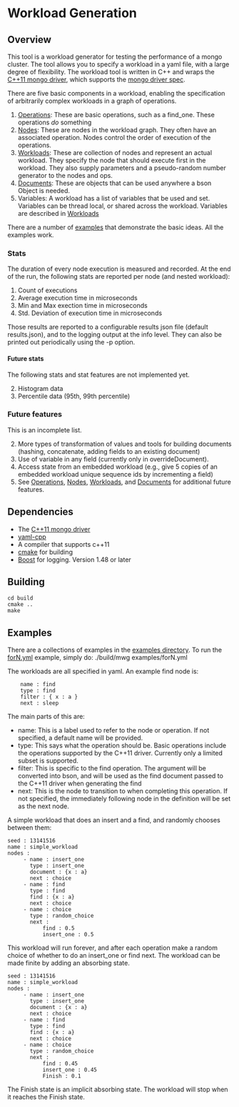 Workload Generation
===================

Overview
--------

This tool is a workload generator for testing the performance of
a mongo cluster. The tool allows you to specify a workload in a yaml file, with
a large degree of flexibility. The workload tool is written in C++ and
wraps the
[C++11 mongo driver](https://github.com/mongodb/mongo-cxx-driver/tree/master),
which supports the
[mongo driver spec](https://github.com/mongodb/specifications/blob/master/source/crud/crud.rst).

There are five basic components in a workload, enabling the
specification of arbitrarily complex workloads in a graph of
operations.

1. [Operations](Operations.md): These are basic operations, such as a find_one. These
   operations *do* something
2. [Nodes](Nodes.md): These are nodes in the workload graph. They often have an
   associated operation. Nodes control the order of execution of the
   operations.
3. [Workloads](Workloads.md): These are collection of nodes and represent an actual
   workload. They specify the node that should execute first in the
   workload. They also supply parameters and a pseudo-random number
   generator to the nodes and ops.
4. [Documents](Documents.md): These are objects that can be used anywhere a bson
   Object is needed.
5. Variables: A workload has a list of variables that be used and
   set. Variables can be thread local, or shared across the
   workload. Variables are described in [Workloads](Workloads.md)

There are a number of [examples](examples/README.md) that demonstrate
the basic ideas. All the examples work.

### Stats

The duration of every node execution is measured and recorded. At the
end of the run, the following stats are reported per node (and nested
workload):

1. Count of executions
2. Average execution time in microseconds
3. Min and Max exection time in microseconds
4. Std. Deviation of execution time in microseconds

Those results are reported to a configurable results json file
(default results.json), and to the logging output at the info
level. They can also be printed out periodically using the -p option. 

#### Future stats

The following stats and stat features are not implemented yet.

2. Histogram data
3. Percentile data (95th, 99th percentile)

### Future features
This is an incomplete list.

2. More types of transformation of values and tools for building
   documents (hashing, concatenate, adding fields to an existing document)
3. Use of variable in any field (currently only in overrideDocument).
4. Access state from an embedded workload (e.g., give 5 copies of an
   embedded workload unique sequence ids by incrementing a field)
5. See [Operations](Operations.md), [Nodes](Nodes.md),
   [Workloads](Workloads.md), and [Documents](Documents.md) for
   additional future features.

Dependencies
------------
* The [C++11 mongo driver](https://github.com/mongodb/mongo-cxx-driver/tree/master)
* [yaml-cpp](https://github.com/jbeder/yaml-cpp)
* A compiler that supports c++11
* [cmake](http://www.cmake.org/) for building
* [Boost](http://www.boost.org/) for logging. Version 1.48 or later

Building
--------

    cd build
    cmake ..
    make

Examples
--------

There are a collections of examples in the [examples directory](examples/). To run
the [forN.yml](examples/forN.yml) example, simply do:
    ./build/mwg examples/forN.yml

The workloads are all specified in yaml. An example find node is:

        name : find
        type : find
        filter : { x : a }
        next : sleep

The main parts of this are:
* name: This is a label used to refer to the node or operation. If not
  specified, a default name will be provided.
* type: This says what the operation should be. Basic operations
  include the operations supported by the C++11 driver. Currently only
  a limited subset is supported.
* filter: This is specific to the find operation. The argument will be
  converted into bson, and will be used as the find document passed
  to the C++11 driver when generating the find
* next: This is the node to transition to when completing this
  operation. If not specified, the immediately following node in the
  definition will be set as the next node.

A simple workload that does an insert and a find, and randomly
chooses between them:

    seed : 13141516
    name : simple_workload
    nodes :
         - name : insert_one
           type : insert_one
           document : {x : a}
           next : choice
         - name : find
           type : find
           find : {x : a}
           next : choice
         - name : choice
           type : random_choice
           next :
               find : 0.5
               insert_one : 0.5

This workload will run forever, and after each operation make a random
choice of whether to do an insert_one or find next. The workload can be
made finite by adding an absorbing state.

    seed : 13141516
    name : simple_workload
    nodes :
         - name : insert_one
           type : insert_one
           document : {x : a}
           next : choice
         - name : find
           type : find
           find : {x : a}
           next : choice
         - name : choice
           type : random_choice
           next :
               find : 0.45
               insert_one : 0.45
               Finish : 0.1

The Finish state is an implicit absorbing state. The workload will
stop when it reaches the Finish state.
